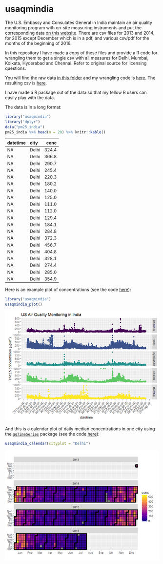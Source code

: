 usaqmindia
==========

The U.S. Embassy and Consulates General in India maintain an air quality monitoring program with on-site measuring instruments and put the corresponding data [on this website](http://newdelhi.usembassy.gov/airqualitydata.html). There are csv files for 2013 and 2014, for 2015 except December which is in a pdf, and various csv/pdf for the months of the beginning of 2016.

In this repository I have made a copy of these files and provide a R code for wrangling them to get a single csv with all measures for Delhi, Mumbai, Kolkata, Hyderabad and Chennai. Refer to original source for licensing questions.

You will find the raw data [in this folder](inst/extdata) and my wrangling code is [here](inst/pm25_consulate.R). The resulting csv is [here](inst/pm25USA.csv).

I have made a R package out of the data so that my fellow R users can easily play with the data.

The data is in a long format:

``` r
library("usaqmindia")
library("dplyr")
data("pm25_india")
pm25_india %>% head(n = 20) %>% knitr::kable()
```

| datetime | city  |   conc|
|:---------|:------|------:|
| NA       | Delhi |  324.4|
| NA       | Delhi |  366.8|
| NA       | Delhi |  290.7|
| NA       | Delhi |  245.4|
| NA       | Delhi |  220.3|
| NA       | Delhi |  180.2|
| NA       | Delhi |  140.0|
| NA       | Delhi |  125.0|
| NA       | Delhi |  111.0|
| NA       | Delhi |  112.0|
| NA       | Delhi |  129.4|
| NA       | Delhi |  184.1|
| NA       | Delhi |  284.8|
| NA       | Delhi |  372.3|
| NA       | Delhi |  456.7|
| NA       | Delhi |  404.8|
| NA       | Delhi |  328.1|
| NA       | Delhi |  274.4|
| NA       | Delhi |  285.0|
| NA       | Delhi |  354.9|

Here is an example plot of concentrations (see the code [here](R/redo_plot.R)):

``` r
library("usaqmindia")
usaqmindia_plot()
```

![](README_files/figure-markdown_github/unnamed-chunk-2-1.png)

And this is a calendar plot of daily median concentrations in one city using the [`ggTimeSeries`](https://github.com/Ather-Energy/ggTimeSeries) package (see the code [here](R/calendar.R)):

``` r
usaqmindia_calendar(cityplot = "Delhi")
```

![](README_files/figure-markdown_github/unnamed-chunk-3-1.png)
